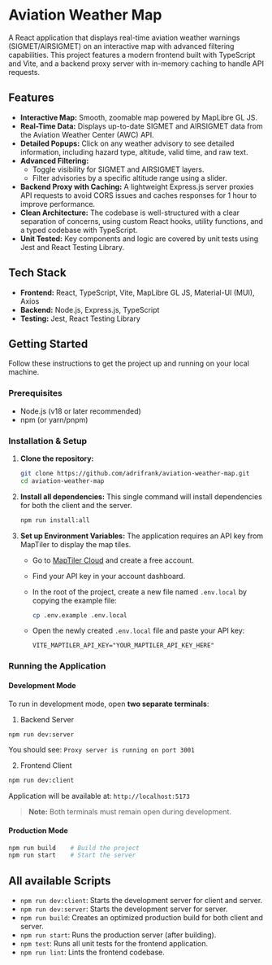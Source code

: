 # Aviation Weather Map

A React application that displays real-time aviation weather warnings (SIGMET/AIRSIGMET) on an interactive map with advanced filtering capabilities. This project features a modern frontend built with TypeScript and Vite, and a backend proxy server with in-memory caching to handle API requests.

## Features

- **Interactive Map:** Smooth, zoomable map powered by MapLibre GL JS.
- **Real-Time Data:** Displays up-to-date SIGMET and AIRSIGMET data from the Aviation Weather Center (AWC) API.
- **Detailed Popups:** Click on any weather advisory to see detailed information, including hazard type, altitude, valid time, and raw text.
- **Advanced Filtering:**
  - Toggle visibility for SIGMET and AIRSIGMET layers.
  - Filter advisories by a specific altitude range using a slider.
- **Backend Proxy with Caching:** A lightweight Express.js server proxies API requests to avoid CORS issues and caches responses for 1 hour to improve performance.
- **Clean Architecture:** The codebase is well-structured with a clear separation of concerns, using custom React hooks, utility functions, and a typed codebase with TypeScript.
- **Unit Tested:** Key components and logic are covered by unit tests using Jest and React Testing Library.

## Tech Stack

- **Frontend:** React, TypeScript, Vite, MapLibre GL JS, Material-UI (MUI), Axios
- **Backend:** Node.js, Express.js, TypeScript
- **Testing:** Jest, React Testing Library

## Getting Started

Follow these instructions to get the project up and running on your local machine.

### Prerequisites

- Node.js (v18 or later recommended)
- npm (or yarn/pnpm)

### Installation & Setup

1.  **Clone the repository:**

    ```bash
    git clone https://github.com/adrifrank/aviation-weather-map.git
    cd aviation-weather-map
    ```

2.  **Install all dependencies:**
    This single command will install dependencies for both the client and the server.

    ```bash
    npm run install:all
    ```

3.  **Set up Environment Variables:**
    The application requires an API key from MapTiler to display the map tiles.
    - Go to [MapTiler Cloud](https://www.maptiler.com/cloud/) and create a free account.
    - Find your API key in your account dashboard.
    - In the root of the project, create a new file named `.env.local` by copying the example file:
      ```bash
      cp .env.example .env.local
      ```
    - Open the newly created `.env.local` file and paste your API key:

      ```
      VITE_MAPTILER_API_KEY="YOUR_MAPTILER_API_KEY_HERE"

      ```

### Running the Application

#### Development Mode

To run in development mode, open **two separate terminals**:

1. Backend Server

```bash
npm run dev:server
```

You should see: `Proxy server is running on port 3001`

2. Frontend Client

```bash
npm run dev:client
```

Application will be available at: `http://localhost:5173`

> **Note:** Both terminals must remain open during development.

#### Production Mode

```bash
npm run build    # Build the project
npm run start    # Start the server
```

## All available Scripts

- `npm run dev:client`: Starts the development server for client and server.
- `npm run dev:server`: Starts the development server for server.
- `npm run build`: Creates an optimized production build for both client and server.
- `npm run start`: Runs the production server (after building).
- `npm test`: Runs all unit tests for the frontend application.
- `npm run lint`: Lints the frontend codebase.
